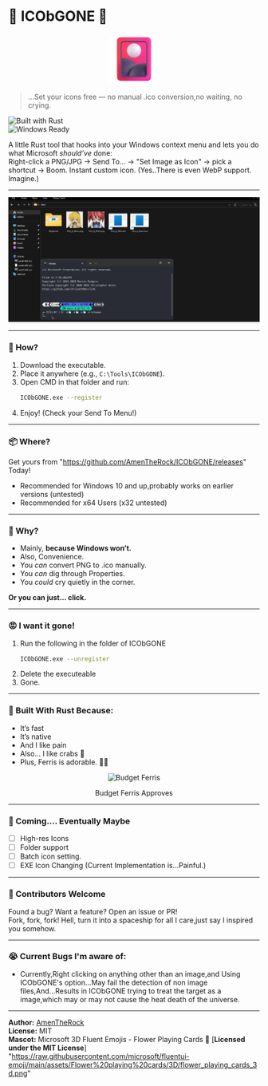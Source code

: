 # 🎴 ICObGONE 🎴

<p align="center">
  <img src="https://raw.githubusercontent.com/microsoft/fluentui-emoji/main/assets/Flower%20playing%20cards/3D/flower_playing_cards_3d.png" width="100" alt="ICObGONE Logo">
</p>

> ...Set your icons free — no manual .ico conversion,no waiting, no crying.

![Built with Rust](https://img.shields.io/badge/Built_with-Rust-orange?logo=rust)  
![Windows Ready](https://img.shields.io/badge/Windows-10+-0078D6?logo=windows)

A little Rust tool that hooks into your Windows context menu and lets you do what Microsoft *should’ve* done:  
Right-click a PNG/JPG → Send To... → "Set Image as Icon" → pick a shortcut → Boom. Instant custom icon.
(Yes..There is even WebP support. Imagine.)

---

<p align="center">
  <img src="https://github.com/AmenTheRock/ICObGONE/blob/main/demo.gif" alt="Demo GIF">
</p>

---

### 🎴 How? 
1. Download the executable.  
2. Place it anywhere (e.g., `C:\Tools\ICObGONE`).  
3. Open CMD in that folder and run:  
   ```bash
   ICObGONE.exe --register
4. Enjoy! (Check your Send To Menu!)

---

### 📦 Where?
 Get yours from "https://github.com/AmenTheRock/ICObGONE/releases" Today!
- Recommended for Windows 10 and up,probably works on earlier versions (untested)
- Recommended for x64 Users (x32 untested)
 
---
### 🤨 Why?

- Mainly, **because Windows won’t.**  
- Also, Convenience.  
- You *can* convert PNG to .ico manually.
- You *can* dig through Properties.
- You *could* cry quietly in the corner.

**Or you can just... click.**

---

### 😡 I want it gone!

1. Run the following in the folder of ICObGONE 
   ```bash
   ICObGONE.exe --unregister
2. Delete the executeable
3. Gone.

---

### 🦀 Built With Rust Because:
- It’s fast  
- It’s native  
- And I like pain  
- Also... I like crabs 🦀
- Plus, Ferris is adorable. 🦀🦀
<p align="center">
  <img src="https://media.githubusercontent.com/media/microsoft/fluentui-emoji-animated/refs/heads/main/assets/Crab/animated/crab_animated.png" width="100" alt="Budget Ferris">
</p>
<p align="center"> Budget Ferris Approves </p>

---

### 🌟 Coming.... Eventually Maybe
- [ ] High-res Icons
- [ ] Folder support
- [ ] Batch icon setting.  
- [ ] EXE Icon Changing (Current Implementation is...Painful.)
---

### 👥 Contributors Welcome
Found a bug? Want a feature? Open an issue or PR!  
Fork, fork, fork! Hell, turn it into a spaceship for all I care,just say I inspired you somehow.

---

### 😭 Current Bugs I'm aware of:
- Currently,Right clicking on anything other than an image,and Using ICObGONE's option...May fail the detection of non image files,And...Results in ICObGONE trying to treat the target as a image,which may or may not cause the heat death of the universe.

---
**Author:** [AmenTheRock](https://github.com/AmenTheRock)  
**License:** MIT  
**Mascot:** Microsoft 3D Fluent Emojis - Flower Playing Cards 🎴 [**Licensed under the MIT License**]
"https://raw.githubusercontent.com/microsoft/fluentui-emoji/main/assets/Flower%20playing%20cards/3D/flower_playing_cards_3d.png"
